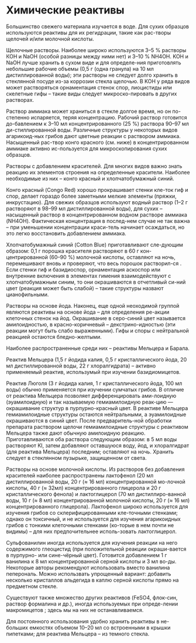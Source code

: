 # Химические реактивы

Большинство свежего материала изучается в воде. Для сухих образцов используются реактивы для их регидрации, такие как рас-творы щелочей и/или молочной кислоты.

Щелочные растворы. Наиболее широко используются 3–5 % растворы КОН и NaOH \(особой разницы между ними нет\) и 3–10 % NH4OH. KOH и NaOH лучше хранить в сухом виде и для определе-ния приготовлять небольшие рабочие объемы \(0,5 г \(одна гранула\) на 10 мл дистиллированной воды\); эти растворы не следует долго хранить в стеклянной посуде из-за коррозии стекла щелочью. В KOH у ряда видов может растворяться орнаментация стенок спор, лиоцистиды или скелетные гифы – такие виды следует микроско-пировать в других растворах.

Раствор аммиака может храниться в стекле долгое время, но он по-степенно испаряется, теряя концентрацию. Рабочий раствор готовится до-бавлением к 3–10 мл концентрированного \(25 %\) раствора 90–97 мл ди-стиллированной воды. Различные структуры у некоторых видов агарикоид-ных грибов дают цветные реакции с раствором аммиака. Насыщенный рас-твор конго красного \(см. ниже\) в концентрированном аммиаке активно ис-пользуется для микроскопирования сухих образцов.

Растворы с добавлением красителей. Для многих видов важно знать реакцию их элементов строения на определенные красители. Наиболее необходимые из них – конго красный и хлопчатобумажный синий.

Конго красный \(Congo Red\) хорошо прокрашивает стенки кле-ток гиф и спор, делает гораздо более заметными мелкие элементы \(пряжки, инкрустацию\). Для свежих образцов используют водный раствор \(1–2 г растворяют в 98–99 мл дистиллированной воды\), для сухих – насыщенный раствор в концентрированном водном растворе аммиака \(NH4OH\). Фактическая концентрация в послед-нем случае не так важна – при уменьшении концентрации краси-тель начинает осаждаться, но это легко восстановить добавлением аммиака.

Хлопчатобумажный синий \(Cotton Blue\) приготавливают сле-дующим образом: 0,1 г порошка красителя растворяют в 60 г кон-центрированной \(60–90 %\) молочной кислоты, оставляют на ночь, перемешивают вновь и проверяют, что весь порошок растворил-ся . Если стенки гиф и базидиоспор, орнаментация аскоспор или внутренние включения в элементах гимения взаимодействуют с хлопчатобумажным синим, то они окрашиваются в отчетливый си-ний цвет \(реакция может быть слабой\) – такие структуры назвают цианофильными.

Растворы на основе йода. Наконец, еще одной неоходимой группой являются реактивы на основе йода – для определения ре-акции клеточных стенок на йод. Окрашивание в серо-синий цвет называется амилоидностью, в красно-коричневый – декстрино-идностью \(эти реакции могут быть слабо выраженными\). Гифы и споры с нейтральной реакцией остаются бледно-желтыми.

Наиболее распространенные среди них – реактивы Мельцера и Барала.

Реактив Мельцера \(1,5 г йодида калия, 0,5 г кристаллического йода, 20 мл дистиллированной воды, 22 г хлоралгидрата\) – активно применяемый реактив, использумый при изучении базидиомицетов.

Реактив Люголя \(3 г йодида калия, 1 г кристаллического йода, 100 мл воды\) обычно применяется при изучении сумчатых грибов. В отличие от реактива Мельцера позволяет дифференцировать ами-лоидную \(эуамилоидную\) и так называемую гемиамилоидную реак-цию — окрашивание структур в пурпурно-красный цвет. В реактиве Мельцера гемиамилоидные структуры остаются нейтральными, а эуамилоидные окрашиваются в синий цвет. После предваритель-ной обработки препарата раствором щелочи гемиамилоидные структуры с реактивом Мельцера также дают обычную амилоидную реакцию. Приготавливаются оба раствора следующим образом: в 5 мл воды растворяют KI, затем добавляют оставшуюся воду, йод, и хлоралгидрат \(для реактива Мельцера\) последним; оставляют на ночь. Хранить следует в стеклянном пузырьке, защищенном от света.

Растворы на основе молочной кислоты. Из растворов без добавления красителей наиболее распространены лактофенол \(20 мл дистиллированной воды, 20 г \(≈ 16 мл\) концентрированной мо-лочной кислоты, 40 г \(≈ 32мл\) концентрированного глицерола и 20 г кристаллического фенола\) и лактоглицерол \(70 мл дистиллиро-ванной воды, 10 г \(≈ 8 мл\) концентрированной молочной кислоты, 20 г \(≈ 16 мл\) концентрированного глицерола\). Лактофенол широко используется для изучения грибов со склерифицированными кле-точными стенками; однако он токсичный, и не используется для изучения агарикоидных грибов с тонкими клеточными стенками \(ко-торые в нем почти не видимы\) – для них предпочительнее исполь-зовать лактоглицерол.

Сульфованилин иногда используется для изучения реакции на него содержимого глеоцистид \(при положительной реакции окраши-вается в пурпурно- или сине-чёрный цвет\). Готовится добавлением 1 г ванилина к 8 мл концентрированной серной кислоты и 3 мл во-ды. Некоторые авторы рекомендуют использовать вместо ванилина пеперональ. Можно использвать упрощенный вариант: добавить несколько кристаллов альдегида в каплю серной кислоты прямо на предметном стекле.

Существуют также множество других реактивов \(FeSO4, флок-син, раствор формалина и др.\), иногда используемых при опреде-лении макромицетов ; здесь мы на них не останавливаемся.

Для постоянного использования удобно хранить реактивы в не-больших емкостях объемом 10–20 мл со встроенными в крышки пипетками; для реактива Мельцера – из темного стекла.

